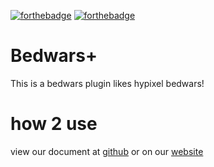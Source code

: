 [![forthebadge](https://forthebadge.com/images/badges/made-with-java.svg)](https://forthebadge.com) [![forthebadge](https://forthebadge.com/images/badges/built-with-love.svg)](https://forthebadge.com)
# Bedwars+
This is a bedwars plugin likes hypixel bedwars!  
# how 2 use
view our document at [github](https://github.com/LiuliWorks/BedwarsPlus/blob/master/docs/doc.md) or on our [website](http://resuurces.bedwar.cf/index.html)  